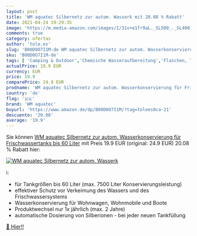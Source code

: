 ```yaml
---
layout: post
title: 'WM aquatec Silbernetz zur autom. Wasserk mit 20.08 % Rabatt'
date: 2021-04-24 19:29:35
image: 'https://m.media-amazon.com/images/I/31v+e1fr9aL._SL500_._SL400_.jpg'
comments: true
category: ofertas
author: 'tole.es'
slug: 'B00D0O7I1M-de WM aquatec Silbernetz zur autom. Wasserkonservierung für...'
sku: 'B00D0O7I1M-de'
tags: [ 'Camping & Outdoor','Chemische Wasseraufbereitung','Flaschen, Trinkbehälter & Filter','Sport','Sport & Freizeit','Sport & Outdoor Aktivitäten, Bekleidung & Ausrüstung','wm aquatec', ]
actualPrice: 19.9 EUR
currency: EUR
price: 19.9
comparePrice: 24.9 EUR
prodname: 'WM aquatec Silbernetz zur autom. Wasserkonservierung für Frischwassertanks bis 60 Liter'
country: 'de'
flag: '🇩🇪'
brand: 'WM aquatec'
buyurl: 'https://www.amazon.de/dp/B00D0O7I1M/?tag=tolees0ca-21'
descuento: '20.08'
average: '19.9'
---
```


Sie können [WM aquatec Silbernetz zur autom. Wasserkonservierung für Frischwassertanks bis 60 Liter](https://www.amazon.de/dp/B00D0O7I1M/?tag=tolees0ca-21) mit Preis 19.9 EUR (original: 24.9 EUR) 20.08 % Rabatt hier:

[![WM aquatec Silbernetz zur autom. Wasserk](https://m.media-amazon.com/images/I/31v+e1fr9aL._SL500_._SL400_.jpg)](https://www.amazon.de/dp/B00D0O7I1M/?tag=tolees0ca-21)

ℹ️:

- für Tankgrößen bis 60 Liter (max. 7500 Liter Konservierungsleistung)
- effektiver Schutz vor Verkeimung des Wassers und des Frischwassersystems
- Wasserkonservierung für Wohnwagen, Wohnmobile und Boote
- Produktwechsel nur 1x jährlich (max. 2 Jahre)
- automatische Dosierung von Silberionen - bei jeder neuen Tankfüllung

[🛒 Hier!!](https://www.amazon.de/dp/B00D0O7I1M/?tag=tolees0ca-21)
